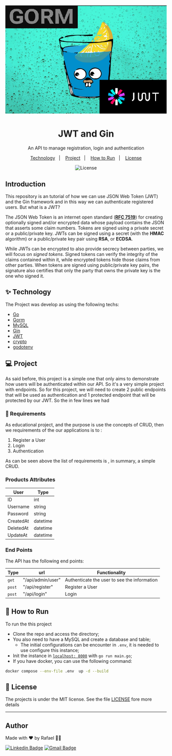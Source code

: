 <h1 align="center">
  <img alt="Logo" src="./doc/img/1_hlPXoVtGAJ_q5gZzrRdurQ.png" alt="GinandJWT">
</h1>

<h1 align="center">JWT and Gin</h1>
<p align = "center"> An API to manage registration, login and authentication</p>


<p align="center">
  <a href="#-technology">Technology</a>&nbsp;&nbsp;&nbsp;|&nbsp;&nbsp;&nbsp;
    <a href="#-project">Project</a>&nbsp;&nbsp;&nbsp;|&nbsp;&nbsp;&nbsp;
  <a href="#-how-to-run">How to Run</a>&nbsp;&nbsp;&nbsp;|&nbsp;&nbsp;&nbsp;
  <a href="#-license">License</a>
</p>

<p align="center">
  <img alt="License" src="https://img.shields.io/static/v1?label=license&message=MIT&color=8257E5&labelColor=000000">
</p>

## Introduction
This repository is an tutorial of how we can use JSON Web Token (JWT) and the Gin framework and in this way we can authenticate registered users. But what is a JWT?

The JSON Web Token is an internet open standard ([**RFC 7519**](https://tools.ietf.org/html/rfc7519)) for creating optionally signed and/or encrypted data whose payload contains the JSON that asserts some claim numbers. Tokens are signed using a private secret or a public/private key. JWTs can be signed using a secret (with the **HMAC** algorithm) or a public/private key pair using **RSA**, or **ECDSA**.

While JWTs can be encrypted to also provide secrecy between parties, we will focus on *signed tokens*. Signed tokens can verify the integrity of the claims contained within it, while encrypted tokens hide those claims from other parties. When tokens are signed using public/private key pairs, the signature also certifies that only the party that owns the private key is the one who signed it.
## ✨ Technology

The Project was develop as using the following techs:
- [Go](https://go.dev/)
- [Gorm](https://github.com/go-gorm/gorm)
- [MySQL](https://www.mysql.com/)
- [Gin](https://github.com/gin-gonic/gin)
- [JWT](https://github.com/golang-jwt/jwt)
- [crypto](https://pkg.go.dev/crypto)
- [godotenv](https://github.com/joho/godotenv)


## 💻 Project
As said before, this project is a simple one that only aims to demonstrate how users will be authenticated within our API. So it's a very simple project with endpoints. So for this project, we will need to create 2 public endpoints that will be used as authentication and 1 protected endpoint that will be protected by our JWT. So the in few lines we had 


###  📓 Requirements 
As educational project, and the purpose is use the concepts of CRUD, then we requirements of the our applications is to : 

1. Register a User
2. Login 
3. Authentication

As can be seen above the list of requirements is , in summary, a simple CRUD.

### Products Attributes

| User      | Type     |
| --------- | -------- |
| ID        | int      |
| Username  | string   |
| Password  | string   |
| CreatedAt | datetime |
| DeletedAt | datetime |
| UpdateAt  | datetime |


### End Points
The API has the following end points:

| Type       | url               | Functionality                                |
| ---------- | ----------------- | -------------------------------------------- |
| ```get```  | "/api/admin/user" | Authenticate the user to see the information |
| ```post``` | "/api/register"   | Register a User                              |
| ```post``` | "/api/login"      | Login                                        |



## 🚀 How to Run

To run the this project 

- Clone the repo and access the directory;
- You also need to have a MySQL and create a database and table;
  - The initial configurations can be encounter in `.env`, it is needed to use configure this instance;
- Init the instance in [`localhost: 8000`](http://localhost:8000) with `go run main.go`;
- If you have docker, you can use the following command:
```bash 
docker compose --env-file .env  up -d --build
```


## 📄 License
The projects is under the MIT license. See the file [LICENSE](LICENSE) fore more details

---
## Author

Made with ♥ by Rafael 👋🏻


[![Linkedin Badge](https://img.shields.io/badge/-Rafael-blue?style=flat-square&logo=Linkedin&logoColor=white&link=https://www.linkedin.com/in/tgmarinho/)](https://www.linkedin.com/in/rafael-mgr/)
[![Gmail Badge](https://img.shields.io/badge/-Gmail-red?style=flat-square&link=mailto:nelsonsantosaraujo@hotmail.com)](mailto:ribeirorafaelmatehus@gmail.com)

